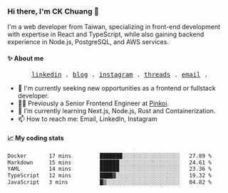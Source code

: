 ### Hi there, I'm CK Chuang 👋

I'm a web developer from Taiwan, specializing in front-end development with expertise in React and TypeScript, while also gaining backend experience in Node.js, PostgreSQL, and AWS services.

#### ✨ About me

<p align="center">
  <samp>
    <a href="https://www.linkedin.com/in/ckchuang">linkedin</a> .
    <a href="https://www.codefarmer.tw/">blog</a> .
    <a href="https://www.instagram.com/codefarmer.tw/">instagram</a> .
    <a href="https://www.threads.net/@codefarmer.tw">threads</a> .
    <a href="mailto:dissaivent@gmail.com">email</a> .
  </samp>
</p>

- 🔭 I'm currently seeking new opportunities as a frontend or fullstack developer.
- 👨‍💻 Previously a Senior Frontend Engineer at [Pinkoi](https://www.pinkoi.com/).
- 🌱 I’m currently learning Next.js, Node.js, Rust and Containerization.
- 📫 How to reach me: Email, LinkedIn, Instagram

#### 📈 My coding stats

<!-- ![CK's GitHub stats](https://github-readme-stats.vercel.app/api?username=ckchuang-dev&show_icons=true&count_private=false&custom_title=My%20GitHub%20Stats%20&theme=dracula) -->

<!--START_SECTION:waka-->

```txt
Docker       17 mins         ███████░░░░░░░░░░░░░░░░░░   27.89 %
Markdown     15 mins         ██████░░░░░░░░░░░░░░░░░░░   24.61 %
YAML         14 mins         ██████░░░░░░░░░░░░░░░░░░░   23.36 %
TypeScript   12 mins         ████▓░░░░░░░░░░░░░░░░░░░░   19.32 %
JavaScript   3 mins          █▒░░░░░░░░░░░░░░░░░░░░░░░   04.82 %
```

<!--END_SECTION:waka-->
